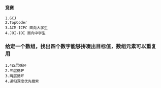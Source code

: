 #### 竞赛

    1.GCJ
    2.TopCoder
    3.ACM-ICPC 面向大学生
    4.JOI-IOI 面向中学生

### 给定一个数组，找出四个数字能够拼凑出目标值，数组元素可以重复用

    1.4四层循环
    2.三层循环
    3.两层循环
    4.递归深度优先搜索